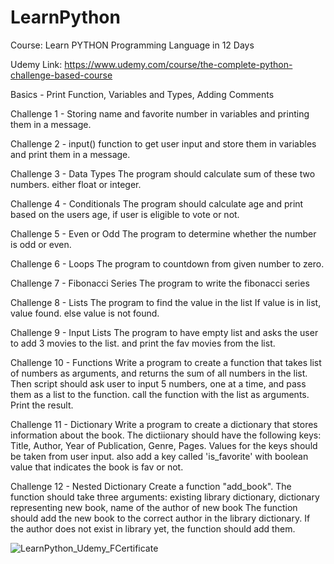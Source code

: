 # LearnPython

Course: Learn PYTHON Programming Language in 12 Days

Udemy Link: https://www.udemy.com/course/the-complete-python-challenge-based-course

Basics - Print Function, Variables and Types, Adding Comments

Challenge 1 - Storing name and favorite number in variables
and printing them in a message.

Challenge 2 - input() function to get user input
and store them in variables and print them in a message.

Challenge 3 - Data Types
The program should calculate sum of these two numbers. either float or integer.

Challenge 4 - Conditionals
The program should calculate age and print based on the users age, if user is eligible to vote or not.

Challenge 5 - Even or Odd
The program to determine whether the number is odd or even.

Challenge 6 - Loops
The program to countdown from given number to zero.

Challenge 7 - Fibonacci Series
The program to write the fibonacci series

Challenge 8 - Lists
The program to find the value in the list
If value is in list, value found. else value is not found.

Challenge 9 - Input Lists
The program to have empty list and asks the user to add 3 movies to the list. and print the fav movies from the list.

Challenge 10 - Functions
Write a program to create a function that takes list of numbers as arguments,
and returns the sum of all numbers in the list.
Then script should ask user to input 5 numbers, one at a time, and pass them as a list to the function.
call the function with the list as arguments.
Print the result.

Challenge 11 - Dictionary
Write a program to create a dictionary that stores information about the book.
The dictiionary should have the following keys:
Title, Author, Year of Publication, Genre, Pages.
Values for the keys should be taken from user input.
also add a key called 'is_favorite' with boolean value that indicates the book is fav or not.

Challenge 12 - Nested Dictionary
Create a function "add_book".
The function should take three arguments:
existing library dictionary, dictionary representing new book, 
name of the author of new book
The function should add the new book to the correct author in the library dictionary.
If the author does not exist in library yet, the function should add them.


![LearnPython_Udemy_FCertificate](https://github.com/user-attachments/assets/25113087-ab9a-42cd-8bfd-9f6dadcd9205)
